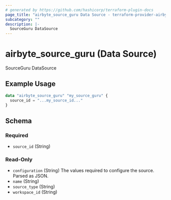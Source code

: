 ```yaml
---
# generated by https://github.com/hashicorp/terraform-plugin-docs
page_title: "airbyte_source_guru Data Source - terraform-provider-airbyte"
subcategory: ""
description: |-
  SourceGuru DataSource
---
```


# airbyte_source_guru (Data Source)

SourceGuru DataSource

## Example Usage

```terraform
data "airbyte_source_guru" "my_source_guru" {
  source_id = "...my_source_id..."
}
```

<!-- schema generated by tfplugindocs -->
## Schema

### Required

- `source_id` (String)

### Read-Only

- `configuration` (String) The values required to configure the source. Parsed as JSON.
- `name` (String)
- `source_type` (String)
- `workspace_id` (String)

